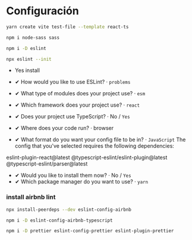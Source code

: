 # Configuración

```bash
yarn create vite test-file --template react-ts   
```
```bash
npm i node-sass sass 
```
```bash
npm i -D eslint  
```
```bash
npx eslint --init   
```
- Yes install

- ✔ How would you like to use ESLint? · `problems`
- ✔ What type of modules does your project use? · `esm`
- ✔ Which framework does your project use? · `react`
- ✔ Does your project use TypeScript? · No / `Yes`
- ✔ Where does your code run? · browser
- ✔ What format do you want your config file to be in? · `JavaScript`
The config that you've selected requires the following dependencies:

eslint-plugin-react@latest @typescript-eslint/eslint-plugin@latest @typescript-eslint/parser@latest
- ✔ Would you like to install them now? · No / `Yes`
- ✔ Which package manager do you want to use? · `yarn`


### install airbnb lint
```bash
npx install-peerdeps --dev eslint-config-airbnb
```
```bash
npm i -D eslint-config-airbnb-typescript 
```

```bash
npm i -D prettier eslint-config-prettier eslint-plugin-prettier
```

